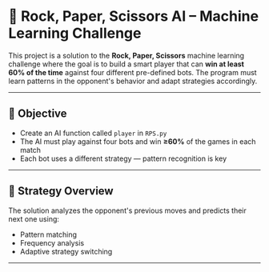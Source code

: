 # 🤖 Rock, Paper, Scissors AI – Machine Learning Challenge

This project is a solution to the **Rock, Paper, Scissors** machine learning challenge where the goal is to build a smart player that can **win at least 60% of the time** against four different pre-defined bots. The program must learn patterns in the opponent's behavior and adapt strategies accordingly.

---

## 🎯 Objective

- Create an AI function called `player` in `RPS.py`
- The AI must play against four bots and win **≥60%** of the games in each match
- Each bot uses a different strategy — pattern recognition is key

---

## 🧠 Strategy Overview

The solution analyzes the opponent's previous moves and predicts their next one using:
- Pattern matching
- Frequency analysis
- Adaptive strategy switching

---


